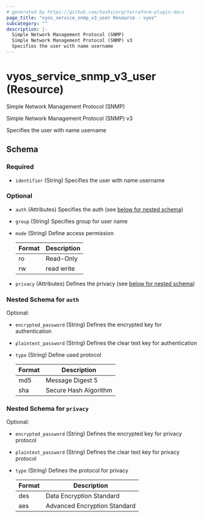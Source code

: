 ```yaml
---
# generated by https://github.com/hashicorp/terraform-plugin-docs
page_title: "vyos_service_snmp_v3_user Resource - vyos"
subcategory: ""
description: |-
  Simple Network Management Protocol (SNMP)
  Simple Network Management Protocol (SNMP) v3
  Specifies the user with name username
---
```


# vyos_service_snmp_v3_user (Resource)

Simple Network Management Protocol (SNMP)

Simple Network Management Protocol (SNMP) v3

Specifies the user with name username



<!-- schema generated by tfplugindocs -->
## Schema

### Required

- `identifier` (String) Specifies the user with name username

### Optional

- `auth` (Attributes) Specifies the auth (see [below for nested schema](#nestedatt--auth))
- `group` (String) Specifies group for user name
- `mode` (String) Define access permission

    |  Format  |  Description  |
    |----------|---------------|
    |  ro  |  Read-Only  |
    |  rw  |  read write  |
- `privacy` (Attributes) Defines the privacy (see [below for nested schema](#nestedatt--privacy))

<a id="nestedatt--auth"></a>
### Nested Schema for `auth`

Optional:

- `encrypted_password` (String) Defines the encrypted key for authentication
- `plaintext_password` (String) Defines the clear text key for authentication
- `type` (String) Define used protocol

    |  Format  |  Description  |
    |----------|---------------|
    |  md5  |  Message Digest 5  |
    |  sha  |  Secure Hash Algorithm  |


<a id="nestedatt--privacy"></a>
### Nested Schema for `privacy`

Optional:

- `encrypted_password` (String) Defines the encrypted key for privacy protocol
- `plaintext_password` (String) Defines the clear text key for privacy protocol
- `type` (String) Defines the protocol for privacy

    |  Format  |  Description  |
    |----------|---------------|
    |  des  |  Data Encryption Standard  |
    |  aes  |  Advanced Encryption Standard  |
